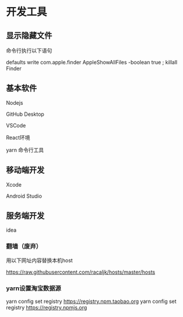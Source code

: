 # 开发工具

## 显示隐藏文件

命令行执行以下语句

defaults write com.apple.finder AppleShowAllFiles -boolean true ; killall Finder



## 基本软件

Nodejs

GitHub Desktop

VSCode

React环境

yarn 命令行工具



## 移动端开发

Xcode

Android Studio



## 服务端开发

idea



### 翻墙（废弃）

用以下网址内容替换本机host

https://raw.githubusercontent.com/racaljk/hosts/master/hosts



### yarn设置淘宝数据源

yarn config set registry https://registry.npm.taobao.org
yarn config set registry https://registry.npmjs.org
